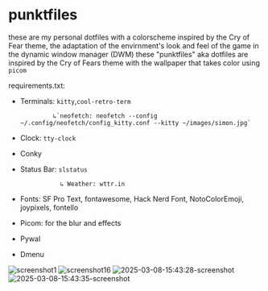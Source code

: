 # punktfiles
these are my personal dotfiles with a colorscheme inspired by the Cry of Fear theme, the adaptation of the envirnment's look and feel of the game in the dynamic window manager (DWM) these "punktfiles" aka dotfiles are inspired by the Cry of Fears theme with the wallpaper that takes color using `picom`

requirements.txt:

- Terminals: `kitty`,`cool-retro-term`

               ↳`neofetch: neofetch --config ~/.config/neofetch/config_kitty.conf --kitty ~/images/simon.jpg`
- Clock:  `tty-clock`
- Conky
- Status Bar:  `slstatus`

                 ↳ Weather: wttr.in
- Fonts: SF Pro Text, fontawesome, Hack Nerd Font, NotoColorEmoji, joypixels, fontello
- Picom: for the blur and effects
- Pywal
- Dmenu
  
![screenshot1](https://github.com/user-attachments/assets/f961f974-f7f0-4349-9bc6-104437cf5ea8)
![screenshot16](https://github.com/user-attachments/assets/eff2d4ce-ab37-498b-a0ab-b0c98291fe73)
![2025-03-08-15:43:28-screenshot](https://github.com/user-attachments/assets/24de1b94-dd58-402d-b3e4-db927e9159e7)
![2025-03-08-15:43:35-screenshot](https://github.com/user-attachments/assets/63eb1888-fbcf-4e4e-88e4-2ad43348e524)
